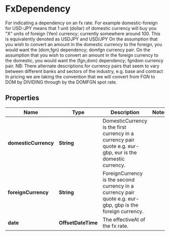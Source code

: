 

# FxDependency

For indicating a dependency on an fx rate.  For example domestic-foreign for USD-JPY  means that 1 unit (dollar) of domestic currency will buy you \"X\" units of foreign (Yen) currency; currently somewhere around 100.  This is equivalently denoted as USDJPY and USD/JPY                On the assumption that you wish to convert an amount in the domestic currency to the foreign, you would want the (dom,fgn) dependency; domfgn currency pair.  On the assumption that you wish to convert an amount in the foreign currency to the domestic, you would want the (fgn,dom) dependency; fgndom currency pair.                NB: There alternate descriptions for currency pairs that seem to vary between different banks and sectors of the industry, e.g. base and contract                In pricing we are taking the convention that we will convert from FGN to DOM by DIVIDING through by the DOMFGN spot rate.

## Properties

Name | Type | Description | Notes
------------ | ------------- | ------------- | -------------
**domesticCurrency** | **String** | DomesticCurrency is the first currency in a currency pair quote e.g. eur-gbp, eur is the domestic currency. | 
**foreignCurrency** | **String** | ForeignCurrency is the second currency in a currency pair quote e.g. eur-gbp, gbp is the foreign currency. | 
**date** | **OffsetDateTime** | The effectiveAt of the fx rate. | 




